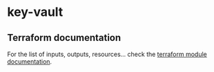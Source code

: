 # key-vault

## Terraform documentation
For the list of inputs, outputs, resources... check the [terraform module documentation](tfdocs.md).
